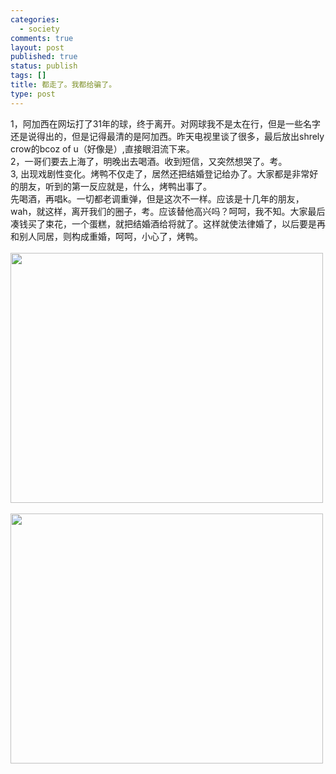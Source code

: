 ```yaml
--- 
categories: 
  - society
comments: true
layout: post
published: true
status: publish
tags: []
title: 都走了。我都给骗了。
type: post
---
```

<div id="msgcns!3725CC0EE38B1F6!1305" class="bvMsg">
<div>1，阿加西在网坛打了31年的球，终于离开。对网球我不是太在行，但是一些名字还是说得出的，但是记得最清的是阿加西。昨天电视里谈了很多，最后放出shrely crow的bcoz of u（好像是）,直接眼泪流下来。</div>
<div>2，一哥们要去上海了，明晚出去喝酒。收到短信，又突然想哭了。考。<br>3, 出现戏剧性变化。烤鸭不仅走了，居然还把结婚登记给办了。大家都是非常好的朋友，听到的第一反应就是，什么，烤鸭出事了。<br>先喝酒，再唱k。一切都老调重弹，但是这次不一样。应该是十几年的朋友，wah，就这样，离开我们的圈子，考。应该替他高兴吗？呵呵，我不知。大家最后凑钱买了束花，一个蛋糕，就把结婚酒给将就了。这样就使法律婚了，以后要是再和别人同居，则构成重婚，呵呵，小心了，烤鸭。<br><br><div style="width:502px;">
<img src="http://static.flickr.com/80/236115258_c489427e7d.jpg?v=0" alt="" height="400" width="500"><br><br><div style="width:502px;"><img src="http://static.flickr.com/89/236114019_1b3cde6c43.jpg?v=0" alt="" height="400" width="500"></div>
<br>
</div>
<br>
</div>
</div>
